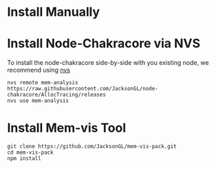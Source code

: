 # Install Manually

# Install Node-Chakracore via NVS

To install the node-chakracore side-by-side with you existing node, we recommend using [nvs](https://github.com/jasongin/nvs)

```
nvs remote mem-analysis https://raw.githubusercontent.com/JacksonGL/node-chakracore/AllocTracing/releases
nvs use mem-analysis
```

# Install Mem-vis Tool

```
git clone https://github.com/JacksonGL/mem-vis-pack.git
cd mem-vis-pack
npm install
```